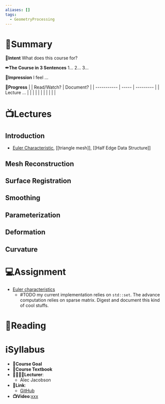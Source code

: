 ```yaml
---
aliases: []
tags:
  - GeometryProcessing
---
```

# 📝Summary
**🎯Intent**
What does this course for?

**✏The Course in 3 Sentences**
1...
2...
3...

**🧠Impression**
I feel ...

**🏁Progress**
|             | Read/Watch? | Document? |
| ----------- | ----- | --------- |
| Lecture ... |       |           |
|             |       |           |
|             |       |           |




# 📺Lectures
## Introduction
- [Euler Characteristic](((634e3b2d-a1b3-4803-9236-d18373f2c133))), [[triangle mesh]], [[Half Edge Data Structure]]
## Mesh Reconstruction





## Surface Registration
## Smoothing
## Parameterization
## Deformation
## Curvature

# 💻Assignment
- [Euler characteristics](https://github.com/XingxinHE/Junior-SofwareEngineer-Notes/tree/main/code/GeometryProcessing/csc2520_jacobson/geometry-processing-introduction)
	- #TODO my current implementation relies on `std::set`. The advance computation relies on sparse matrix. Digest and document this kind of cool stuffs.


# 📖Reading



# ℹSyllabus
- **🎯Course Goal**
- **📖Course Textbook**
- **👩‍🏫👨‍🏫Lecturer**:
	- Alec Jacobson
- **🔗Link**:
	- [GitHub](https://github.com/alecjacobson/geometry-processing-csc2520)
- **📺Video**:[xxx](https://)